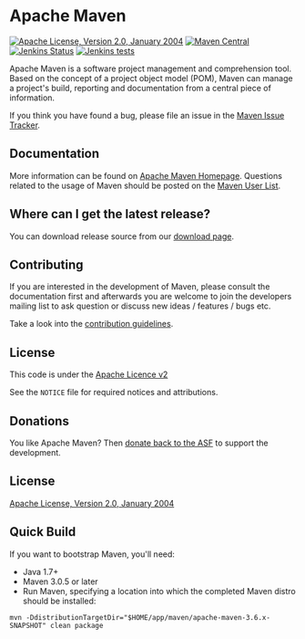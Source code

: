 <!---
 Licensed to the Apache Software Foundation (ASF) under one or more
 contributor license agreements.  See the NOTICE file distributed with
 this work for additional information regarding copyright ownership.
 The ASF licenses this file to You under the Apache License, Version 2.0
 (the "License"); you may not use this file except in compliance with
 the License.  You may obtain a copy of the License at

      http://www.apache.org/licenses/LICENSE-2.0

 Unless required by applicable law or agreed to in writing, software
 distributed under the License is distributed on an "AS IS" BASIS,
 WITHOUT WARRANTIES OR CONDITIONS OF ANY KIND, either express or implied.
 See the License for the specific language governing permissions and
 limitations under the License.
-->
Apache Maven
============

[![Apache License, Version 2.0, January 2004](https://img.shields.io/github/license/apache/maven.svg?label=License)][license]
[![Maven Central](https://img.shields.io/maven-central/v/org.apache.maven/apache-maven.svg?label=Maven%20Central)](https://search.maven.org/#search%7Cgav%7C1%7Cg%3A%22org.apache.maven%22%20AND%20a%3A%22apache-maven%22)
[![Jenkins Status](https://img.shields.io/jenkins/s/https/builds.apache.org/job/maven-box/job/maven/job/master.svg?style=flat-square)][build]
[![Jenkins tests](https://img.shields.io/jenkins/t/https/builds.apache.org/job/maven-box/job/maven/job/master.svg?style=flat-square)][test-results]


Apache Maven is a software project management and comprehension tool. Based on
the concept of a project object model (POM), Maven can manage a project's
build, reporting and documentation from a central piece of information.

If you think you have found a bug, please file an issue in the [Maven Issue Tracker](https://issues.apache.org/jira/browse/MNG).

Documentation
-------------

More information can be found on [Apache Maven Homepage][maven-home].
Questions related to the usage of Maven should be posted on
the [Maven User List][users-list].


Where can I get the latest release?
-----------------------------------
You can download release source from our [download page][maven-download].

Contributing
------------

If you are interested in the development of Maven, please consult the
documentation first and afterwards you are welcome to join the developers
mailing list to ask question or discuss new ideas / features / bugs etc.

Take a look into the [contribution guidelines](CONTRIBUTING.md).

License
-------
This code is under the [Apache Licence v2][license]

See the `NOTICE` file for required notices and attributions.

Donations
---------
You like Apache Maven? Then [donate back to the ASF](https://www.apache.org/foundation/contributing.html) to support the development.

License
-------
[Apache License, Version 2.0, January 2004][license]

Quick Build
-------
If you want to bootstrap Maven, you'll need:
- Java 1.7+
- Maven 3.0.5 or later
- Run Maven, specifying a location into which the completed Maven distro should be installed:
```
mvn -DdistributionTargetDir="$HOME/app/maven/apache-maven-3.6.x-SNAPSHOT" clean package
```


[home]: https://maven.apache.org/
[license]: https://www.apache.org/licenses/LICENSE-2.0
[build]: https://builds.apache.org/job/maven-box/job/maven/job/master/
[test-results]: https://builds.apache.org/job/maven-box/job/maven/job/master/lastCompletedBuild/testReport/
[build-status]: https://img.shields.io/jenkins/s/https/builds.apache.org/job/maven-box/job/maven/job/master.svg?style=flat-square
[build-tests]: https://img.shields.io/jenkins/t/https/builds.apache.org/job/maven-box/job/maven/job/master.svg?style=flat-square
[maven-home]: https://maven.apache.org/
[maven-download]: https://maven.apache.org/download.cgi
[users-list]: https://maven.apache.org/mailing-lists.html
[dev-ml-list]: https://www.mail-archive.com/dev@maven.apache.org/
[code-style]: http://maven.apache.org/developers/conventions/code.html
[core-it]: https://maven.apache.org/core-its/core-it-suite/
[building-maven]: https://maven.apache.org/guides/development/guide-building-maven.html
[cla]: https://www.apache.org/licenses/#clas
